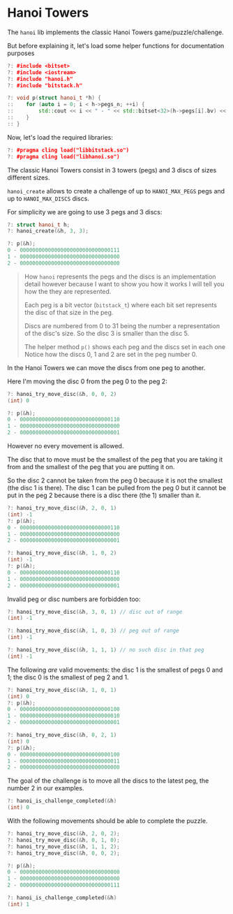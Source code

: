 # Hanoi Towers

The `hanoi` lib implements the classic Hanoi Towers
game/puzzle/challenge.

But before explaining it, let's load some helper functions
for documentation purposes

```cpp
?: #include <bitset>
?: #include <iostream>
?: #include "hanoi.h"
?: #include "bitstack.h"

?: void p(struct hanoi_t *h) {
::    for (auto i = 0; i < h->pegs_n; ++i) {
::        std::cout << i << " - " << std::bitset<32>(h->pegs[i].bv) << '\n';
::    }
:: }
```

Now, let's load the required libraries:

```cpp
?: #pragma cling load("libbitstack.so")
?: #pragma cling load("libhanoi.so")
```

The classic Hanoi Towers consist in 3 towers (pegs) and 3 discs
of sizes different sizes.

`hanoi_create` allows to create a challenge of up to `HANOI_MAX_PEGS`
pegs and up to `HANOI_MAX_DISCS` discs.

For simplicity we are going to use 3 pegs and 3 discs:

```cpp
?: struct hanoi_t h;
?: hanoi_create(&h, 3, 3);

?: p(&h);
0 - 00000000000000000000000000000111
1 - 00000000000000000000000000000000
2 - 00000000000000000000000000000000
```

> How `hanoi` represents the pegs and the discs is an implementation
> detail however because I want to show you how it works I will tell
> you how the they are represented.
>
> Each peg is a bit vector (`bitstack_t`) where each bit set represents
> the disc of that size in the peg.
>
> Discs are numbered from 0 to 31 being the number a representation
> of the disc's size. So the disc 3 is smaller than the disc 5.
>
> The helper method `p()` shows each peg and the discs set in each one
> Notice how the discs 0, 1 and 2 are set in the peg number 0.


In the Hanoi Towers we can move the discs from one peg to another.

Here I'm moving the disc 0 from the peg 0 to the peg 2:

```cpp
?: hanoi_try_move_disc(&h, 0, 0, 2)
(int) 0

?: p(&h);
0 - 00000000000000000000000000000110
1 - 00000000000000000000000000000000
2 - 00000000000000000000000000000001
```

However no every movement is allowed.

The disc that to move must be the smallest of the peg
that you are taking it from and the smallest of the peg
that you are putting it on.

So the disc 2 cannot be taken from the peg 0 because it is not the
smallest (the disc 1 is there). The disc 1 can be pulled from
the peg 0 but it cannot be put in the peg 2 because there is a disc
there (the 1) smaller than it.

```cpp
?: hanoi_try_move_disc(&h, 2, 0, 1)
(int) -1
?: p(&h);
0 - 00000000000000000000000000000110
1 - 00000000000000000000000000000000
2 - 00000000000000000000000000000001

?: hanoi_try_move_disc(&h, 1, 0, 2)
(int) -1
?: p(&h);
0 - 00000000000000000000000000000110
1 - 00000000000000000000000000000000
2 - 00000000000000000000000000000001
```

Invalid peg or disc numbers are forbidden too:

```cpp
?: hanoi_try_move_disc(&h, 3, 0, 1) // disc out of range
(int) -1

?: hanoi_try_move_disc(&h, 1, 0, 3) // peg out of range
(int) -1

?: hanoi_try_move_disc(&h, 1, 1, 1) // no such disc in that peg
(int) -1
```

The following *are* valid movements: the disc 1 is the smallest
of pegs 0 and 1; the disc 0 is the smallest of peg 2 and 1.

```cpp
?: hanoi_try_move_disc(&h, 1, 0, 1)
(int) 0
?: p(&h);
0 - 00000000000000000000000000000100
1 - 00000000000000000000000000000010
2 - 00000000000000000000000000000001

?: hanoi_try_move_disc(&h, 0, 2, 1)
(int) 0
?: p(&h);
0 - 00000000000000000000000000000100
1 - 00000000000000000000000000000011
2 - 00000000000000000000000000000000
```

The goal of the challenge is to move all the discs to the latest
peg, the number 2 in our examples.

```cpp
?: hanoi_is_challenge_completed(&h)
(int) 0
```

With the following movements should be able to complete the puzzle.

```cpp
?: hanoi_try_move_disc(&h, 2, 0, 2);
?: hanoi_try_move_disc(&h, 0, 1, 0);
?: hanoi_try_move_disc(&h, 1, 1, 2);
?: hanoi_try_move_disc(&h, 0, 0, 2);

?: p(&h);
0 - 00000000000000000000000000000000
1 - 00000000000000000000000000000000
2 - 00000000000000000000000000000111

?: hanoi_is_challenge_completed(&h)
(int) 1
```
